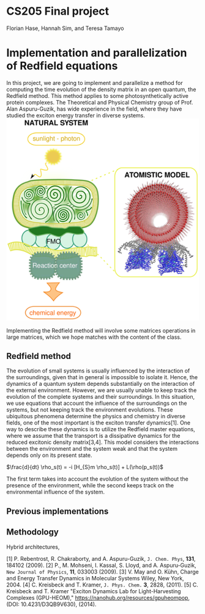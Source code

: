 # CS205 Final project
Florian Hase, Hannah Sim, and Teresa Tamayo
# Implementation and parallelization of Redfield equations

In this project, we are going to implement and parallelize a method for computing the time evolution of the density matrix in an open quantum, the Redfield method. This method applies to some photosynthetically active protein complexes. The Theoretical and Physical Chemistry group of Prof. Alan Aspuru-Guzik, 
has wide experience in the field, where they have studied the
exciton energy transfer in diverse systems.
![](files/FMO.png)

Implementing the Redfield method will involve some matrices
operations in large matrices, which we hope matches with the content of
the class.

## <i class="fa fa-check-square" aria-hidden="true"></i> Redfield method

The evolution of small systems is usually influenced by the interaction of the surroundings, given that in general is impossible to isolate it. Hence, the dynamics of a quantum system depends substantially on the interaction of the external environment. However, we are usually unable to keep track the evolution of the complete systems and their surroundings. In this situation, we use equations that account the influence of the surroundings on the systems, but not keeping track the environment evolutions. These ubiquitous phenomena determine the physics and chemistry in diverse fields, one of the most important is the exciton transfer dynamics[1]. One way to describe these dynamics is to utilize the Redfield master equations, where we assume that the transport is a dissipative dynamics for the reduced excitonic density matrix[3,4]. This model considers the interactions between the environment and the system weak and that the system depends only on its present state. 

$\frac{d}{dt} \rho_s(t) = -i [H_{S}m \rho_s(t)] + L(\rho(p_s(t))$

The first term takes into account the evolution of the system without the presence of the environment, while the second keeps track on the environmental influence of the system.

## <i class="fa fa-check-square" aria-hidden="true"></i>  Previous implementations


## <i class="fa fa-check-square" aria-hidden="true"></i>  Methodology

Hybrid architectures,


[1] P. Rebentrost, R. Chakraborty, and A. Aspuru-Guzik, `J. Chem. Phys`, **131**, 184102 (2009).
[2] P., M. Mohseni, I. Kassal, S. Lloyd, and A. Aspuru-Guzik, `New Journal of Physics`, **11**, 033003 (2009).
[3] V. May and O. Kühn, Charge and Energy Transfer Dynamics in Molecular Systems Wiley, New York, 2004. 
[4] C. Kreisbeck and T. Kramer, `J. Phys. Chem.` **3**, 2828, (2011).
[5] C. Kreisbeck and T. Kramer "Exciton Dynamics Lab for Light-Harvesting Complexes (GPU-HEOM)," https://nanohub.org/resources/gpuheompop, (DOI: 10.4231/D3QB9V630), (2014).
